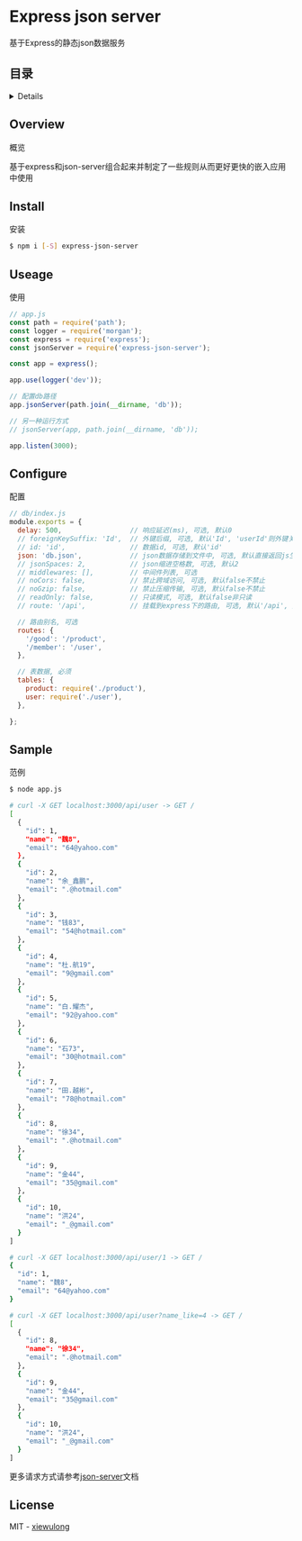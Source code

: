 # Express json server

基于Express的静态json数据服务

## 目录

<details>

* [概览](#overview)
* [安装](#install)
* [使用](#useage)
* [配置](#configure)
* [范例](#sample)
* [License](#license)

</details>

## Overview

概览

基于express和json-server组合起来并制定了一些规则从而更好更快的嵌入应用中使用

## Install

安装

```bash
$ npm i [-S] express-json-server
```

## Useage

使用

```js
// app.js
const path = require('path');
const logger = require('morgan');
const express = require('express');
const jsonServer = require('express-json-server');

const app = express();

app.use(logger('dev'));

// 配置db路径
app.jsonServer(path.join(__dirname, 'db'));

// 另一种运行方式
// jsonServer(app, path.join(__dirname, 'db'));

app.listen(3000);
```

## Configure

配置

```js
// db/index.js
module.exports = {
  delay: 500,                 // 响应延迟(ms), 可选, 默认0
  // foreignKeySuffix: 'Id',  // 外键后缀, 可选, 默认'Id', 'userId'则外键关联user表的id,
  // id: 'id',                // 数据id, 可选, 默认'id'
  json: 'db.json',            // json数据存储到文件中, 可选, 默认直接返回js生成的动态数据
  // jsonSpaces: 2,           // json缩进空格数, 可选, 默认2
  // middlewares: [],         // 中间件列表, 可选
  // noCors: false,           // 禁止跨域访问, 可选, 默认false不禁止
  // noGzip: false,           // 禁止压缩传输, 可选, 默认false不禁止
  // readOnly: false,         // 只读模式, 可选, 默认false非只读
  // route: '/api',           // 挂载到express下的路由, 可选, 默认'/api', 则访问路径为'/api/${table}'

  // 路由别名, 可选
  routes: {
    '/good': '/product',
    '/member': '/user',
  },

  // 表数据, 必须
  tables: {
    product: require('./product'),
    user: require('./user'),
  },

};
```

## Sample

范例

```bash
$ node app.js

# curl -X GET localhost:3000/api/user -> GET /
[
  {
    "id": 1,
    "name": "魏8",
    "email": "64@yahoo.com"
  },
  {
    "id": 2,
    "name": "余_鑫鹏",
    "email": ".@hotmail.com"
  },
  {
    "id": 3,
    "name": "钱83",
    "email": "54@hotmail.com"
  },
  {
    "id": 4,
    "name": "杜.航19",
    "email": "9@gmail.com"
  },
  {
    "id": 5,
    "name": "白.耀杰",
    "email": "92@yahoo.com"
  },
  {
    "id": 6,
    "name": "石73",
    "email": "30@hotmail.com"
  },
  {
    "id": 7,
    "name": "田.越彬",
    "email": "78@hotmail.com"
  },
  {
    "id": 8,
    "name": "徐34",
    "email": ".@hotmail.com"
  },
  {
    "id": 9,
    "name": "金44",
    "email": "35@gmail.com"
  },
  {
    "id": 10,
    "name": "洪24",
    "email": "_@gmail.com"
  }
]

# curl -X GET localhost:3000/api/user/1 -> GET /
{
  "id": 1,
  "name": "魏8",
  "email": "64@yahoo.com"
}

# curl -X GET localhost:3000/api/user?name_like=4 -> GET /
[
  {
    "id": 8,
    "name": "徐34",
    "email": ".@hotmail.com"
  },
  {
    "id": 9,
    "name": "金44",
    "email": "35@gmail.com"
  },
  {
    "id": 10,
    "name": "洪24",
    "email": "_@gmail.com"
  }
]
```

更多请求方式请参考[json-server](https://github.com/typicode/json-server#routes)文档

## License

MIT - [xiewulong](https://github.com/xiewulong)
